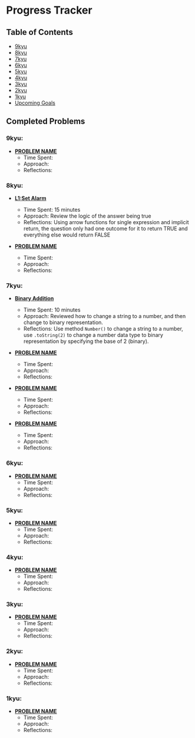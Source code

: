# Progress Tracker

## Table of Contents
- [9kyu](#9kyu)
- [8kyu](#8kyu)
- [7kyu](#7kyu)
- [6kyu](#6kyu)
- [5kyu](#5kyu)
- [4kyu](#4kyu)
- [3kyu](#3kyu)
- [2kyu](#2kyu)
- [1kyu](#1kyu)
- [Upcoming Goals](#upcoming-goals)


## Completed Problems

### 9kyu:
- **[PROBLEM NAME](url)**  
  - Time Spent: 
  - Approach: 
  - Reflections: 

### 8kyu:
- **[L1:Set Alarm](url)**  
  - Time Spent: 15 minutes
  - Approach: Review the logic of the answer being true
  - Reflections: Using arrow functions for single expression and implicit return, the question only had one outcome for it to return TRUE and everything else would return FALSE

- **[PROBLEM NAME](url)**  
  - Time Spent: 
  - Approach: 
  - Reflections: 

### 7kyu:
- **[Binary Addition](https://www.codewars.com/kata/551f37452ff852b7bd000139/solutions/javascript)**  
  - Time Spent: 10 minutes
  - Approach: Reviewed how to change a string to a number, and then change to binary representation.
  - Reflections: Use method `Number()` to change a string to a number, use `.toString(2)` to change a number data type to binary representation by specifying the base of 2 (binary).

- **[PROBLEM NAME](url)**  
  - Time Spent: 
  - Approach: 
  - Reflections: 

- **[PROBLEM NAME](url)**  
  - Time Spent: 
  - Approach: 
  - Reflections: 

- **[PROBLEM NAME](url)**  
  - Time Spent: 
  - Approach: 
  - Reflections: 

### 6kyu:
- **[PROBLEM NAME](url)**  
  - Time Spent: 
  - Approach: 
  - Reflections: 

### 5kyu:
- **[PROBLEM NAME](url)**  
  - Time Spent: 
  - Approach: 
  - Reflections: 

### 4kyu:
- **[PROBLEM NAME](url)**  
  - Time Spent: 
  - Approach: 
  - Reflections: 

### 3kyu:
- **[PROBLEM NAME](url)**  
  - Time Spent: 
  - Approach: 
  - Reflections: 

### 2kyu:
- **[PROBLEM NAME](url)**  
  - Time Spent: 
  - Approach: 
  - Reflections: 

### 1kyu:
- **[PROBLEM NAME](url)**  
  - Time Spent: 
  - Approach: 
  - Reflections: 
